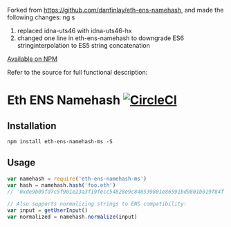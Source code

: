 Forked from https://github.com/danfinlay/eth-ens-namehash, and made the following changes:
ng s
1) replaced idna-uts46 with idna-uts46-hx
2) changed one line in eth-ens-namehash to downgrade ES6 stringinterpolation to ES5 string concatenation

[Available on NPM](https://www.npmjs.com/package/eth-ens-namehash-ms)

Refer to the source for full functional description: 
# Eth ENS Namehash [![CircleCI](https://circleci.com/gh/flyswatter/eth-ens-namehash.svg?style=svg)](https://circleci.com/gh/flyswatter/eth-ens-namehash)

## Installation

`npm install eth-ens-namehash-ms -S`

## Usage

```javascript
var namehash = require('eth-ens-namehash-ms')
var hash = namehash.hash('foo.eth')
// '0xde9b09fd7c5f901e23a3f19fecc54828e9c848539801e86591bd9801b019f84f'

// Also supports normalizing strings to ENS compatibility:
var input = getUserInput()
var normalized = namehash.normalize(input)
```

